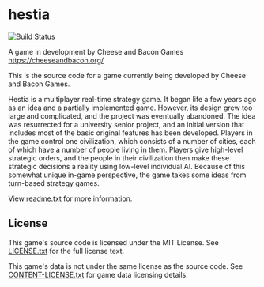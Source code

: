 # hestia
[![Build Status](https://wells-family.xyz/jenkins/buildStatus/icon?job=hestia)](https://wells-family.xyz/jenkins/job/hestia/)

A game in development by Cheese and Bacon Games
https://cheeseandbacon.org/

This is the source code for a game currently being developed by Cheese and Bacon Games.

Hestia is a multiplayer real-time strategy game. It began life a few years ago as an idea and a partially implemented game.
However, its design grew too large and complicated, and the project was eventually abandoned.
The idea was resurrected for a university senior project, and an initial version that includes most of the basic original features has been developed.
Players in the game control one civilization, which consists of a number of cities, each of which have a number of people living in them.
Players give high-level strategic orders, and the people in their civilization then make these strategic decisions a reality using low-level individual AI.
Because of this somewhat unique in-game perspective, the game takes some ideas from turn-based strategy games.

View [readme.txt](docs/readme.txt) for more information.

## License
This game's source code is licensed under the MIT License. See [LICENSE.txt](docs/LICENSE.txt) for the full license text.

This game's data is not under the same license as the source code. See [CONTENT-LICENSE.txt](docs/CONTENT-LICENSE.txt) for game data licensing details.
